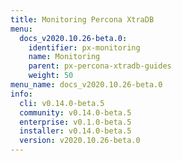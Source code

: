 ```yaml
---
title: Monitoring Percona XtraDB
menu:
  docs_v2020.10.26-beta.0:
    identifier: px-monitoring
    name: Monitoring
    parent: px-percona-xtradb-guides
    weight: 50
menu_name: docs_v2020.10.26-beta.0
info:
  cli: v0.14.0-beta.5
  community: v0.14.0-beta.5
  enterprise: v0.1.0-beta.5
  installer: v0.14.0-beta.5
  version: v2020.10.26-beta.0
---
```


